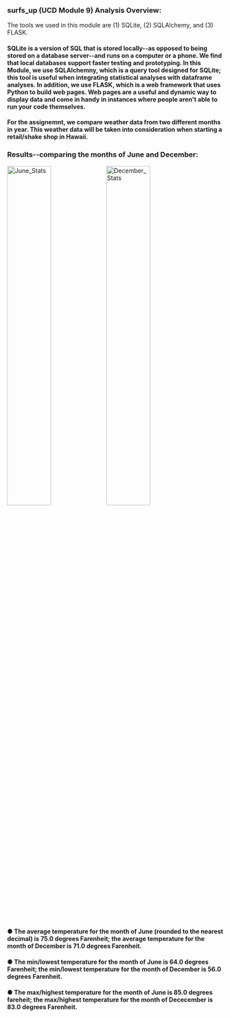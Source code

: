 ### surfs_up (UCD Module 9) Analysis Overview:
The tools we used in this module are (1) SQLite, (2) SQLAlchemy, and (3) FLASK.
#### SQLite is a version of SQL that is stored locally--as opposed to being stored on a database server--and runs on a computer or a phone.  We find that local databases support faster testing and prototyping.  In this Module, we use SQLAlchemny, which is a query tool designed for SQLite;  this tool is useful when integrating statistical analyses with dataframe analyses.  In addition, we use FLASK, which is a web framework that uses Python to build web pages.  Web pages are a useful and dynamic way to display data and come in handy in instances where people aren't able to run your code themselves.
#### For the assignemnt, we compare weather data from two different months in year.  This weather data will be taken into consideration when starting a retail/shake shop in Hawaii.
### Results--comparing the months of June and December:
<img width="45%" alt="June_Stats" src="https://user-images.githubusercontent.com/101305696/168560298-788dc2cf-9e58-422a-add1-1089024de800.png"> <img width="45%" alt="December_Stats" src="https://user-images.githubusercontent.com/101305696/168560341-b7d45c31-a99b-4f91-977d-c6656a8ab2a1.png">
#### ● The average temperature for the month of June (rounded to the nearest decimal) is 75.0 degrees Farenheit; the average temperature for the month of December is 71.0 degrees Farenheit.
#### ● The min/lowest temperature for the month of June is 64.0 degrees Farenheit; the min/lowest temperature for the month of December is 56.0 degrees Farenheit.
#### ● The max/highest temperature for the month of June is 85.0 degrees fareheit; the max/highest temperature for the month of Dececember is 83.0 degrees Farenheit.
